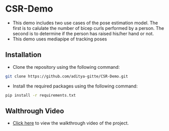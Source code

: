 # CSR-Demo

- This demo includes two use cases of the pose estimation model. The first is to calulate the number of bicep curls performed by a person. The second is to determine if the person has raised his/her hand or not.
- This demo uses mediapipe of tracking poses

## Installation
- Clone the repository using the following command:
```bash
git clone https://github.com/aditya-gitte/CSR-Demo.git
```


- Install the required packages using the following command:
```bash
pip install -r requirements.txt
```


## Walthrough Video
- [Click here](https://drive.google.com/file/d/1IYIsxyCnr3c_KrpWzzYnneoKwYRmPqP5/view?usp=share_link) to view the walkthrough video of the project.